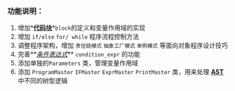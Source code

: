 ### 功能说明：

1. 增加*<u>**代码块**</u>*`block`的定义和变量作用域的实现
2. 增加 `if/else` `for/ while` 程序流程控制方法
3. 调整程序架构，增加 `责任链模式` `抽象工厂模式` `单例模式` 等面向对象程序设计技巧
4. 完善**<u>*条件表达式*</u>** `condition_expr` 的功能
5. 添加单独的`Parameters` 类，管理变量作用域
6. 添加 `ProgramMaster` `IFMaster` `ExprMaster` `PrintMaster` 类，用来处理 **<u>AST</u>** 中不同的树型逻辑